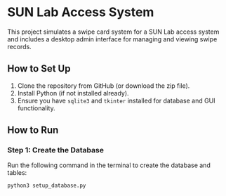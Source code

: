 # SUN Lab Access System

This project simulates a swipe card system for a SUN Lab access system and includes a desktop admin interface for managing and viewing swipe records.

## How to Set Up

1. Clone the repository from GitHub (or download the zip file).
2. Install Python (if not installed already).
3. Ensure you have `sqlite3` and `tkinter` installed for database and GUI functionality.

## How to Run

### Step 1: Create the Database
Run the following command in the terminal to create the database and tables:
```bash
python3 setup_database.py


